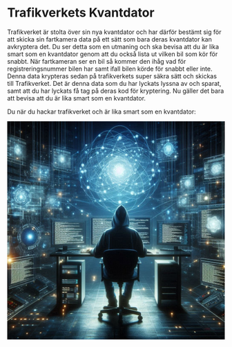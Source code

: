 # Trafikverkets Kvantdator

Trafikverket är stolta över sin nya kvantdator och har därför bestämt sig för att skicka sin fartkamera data på ett sätt som bara deras kvantdator kan avkryptera det. Du ser detta som en utmaning och ska bevisa att du är lika smart som en kvantdator genom att du också lista ut vilken bil som kör för snabbt. När fartkameran ser en bil så kommer den ihåg vad för registreringsnummer bilen har samt ifall bilen körde för snabbt eller inte. Denna data krypteras sedan på trafikverkets super säkra sätt och skickas till Trafikverket. Det är denna data som du har lyckats lyssna av och sparat, samt att du har lyckats få tag på deras kod för kryptering. Nu gäller det bara att bevisa att du är lika smart som en kvantdator.

Du när du hackar trafikverket och är lika smart som en kvantdator:

![Öppna som en markdown så får du se den fina bilden](du.png)
